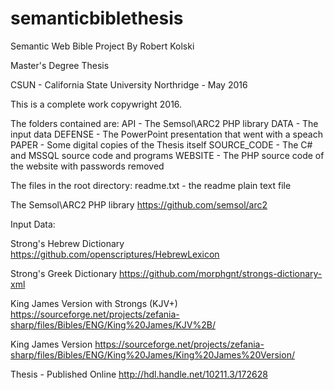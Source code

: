 # semanticbiblethesis
Semantic Web Bible Project
By Robert Kolski

Master's Degree Thesis

CSUN - California State University Northridge - May 2016

This is a complete work copywright 2016.

The folders contained are:
API         - The Semsol\ARC2 PHP library
DATA        - The input data
DEFENSE     - The PowerPoint presentation that went with a speach
PAPER       - Some digital copies of the Thesis itself
SOURCE_CODE - The C# and MSSQL source code and programs
WEBSITE     - The PHP source code of the website with passwords removed

The files in the root directory:
readme.txt  - the readme plain text file

The Semsol\ARC2 PHP library
https://github.com/semsol/arc2

Input Data:

Strong's Hebrew Dictionary
https://github.com/openscriptures/HebrewLexicon

Strong's Greek Dictionary
https://github.com/morphgnt/strongs-dictionary-xml

King James Version with Strongs (KJV+)
https://sourceforge.net/projects/zefania-sharp/files/Bibles/ENG/King%20James/KJV%2B/

King James Version
https://sourceforge.net/projects/zefania-sharp/files/Bibles/ENG/King%20James/King%20James%20Version/

Thesis - Published Online
http://hdl.handle.net/10211.3/172628
